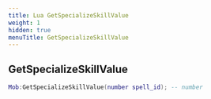 ```yaml
---
title: Lua GetSpecializeSkillValue
weight: 1
hidden: true
menuTitle: GetSpecializeSkillValue
---
```

## GetSpecializeSkillValue
```lua
Mob:GetSpecializeSkillValue(number spell_id); -- number
```